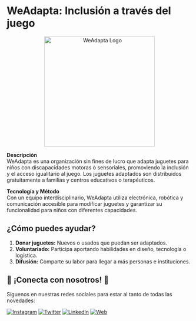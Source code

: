 # WeAdapta: Inclusión a través del juego

<div align="center">
  <img src="https://weadapta.org/wp-content/uploads/2024/11/LOGOTIPOS_RGB_completo_morado.png" alt="WeAdapta Logo" width="300"/>
</div>

**Descripción**  
WeAdapta es una organización sin fines de lucro que adapta juguetes para niños con discapacidades motoras o sensoriales, promoviendo la inclusión y el acceso igualitario al juego. Los juguetes adaptados son distribuidos gratuitamente a familias y centros educativos o terapéuticos.  

**Tecnología y Método**  
Con un equipo interdisciplinario, WeAdapta utiliza electrónica, robótica y comunicación accesible para modificar juguetes y garantizar su funcionalidad para niños con diferentes capacidades.

## ¿Cómo puedes ayudar?

1. **Donar juguetes:** Nuevos o usados que puedan ser adaptados.
2. **Voluntariado:** Participa aportando habilidades en diseño, tecnología o logística.
3. **Difusión:** Comparte su labor para llegar a más personas e instituciones.


## 🌟 ¡Conecta con nosotros! 🌟

Síguenos en nuestras redes sociales para estar al tanto de todas las novedades:

[![Instagram](https://img.shields.io/badge/Instagram-Follow%20Us-833AB4?style=for-the-badge&logo=instagram&logoColor=white)](https://www.instagram.com/weadapta/)
[![Twitter](https://img.shields.io/badge/Twitter-Follow%20Us-1DA1F2?style=for-the-badge&logo=twitter&logoColor=white)](https://x.com/weadapta)
[![LinkedIn](https://img.shields.io/badge/LinkedIn-Connect-0077B5?style=for-the-badge&logo=linkedin&logoColor=white)](https://www.linkedin.com/company/weadapta)
[![Web](https://img.shields.io/badge/Website-Visit%20Us-0A66C2?style=for-the-badge&logo=google-chrome&logoColor=white)](https://weadapta.org/)

